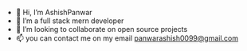 - 👋 Hi, I’m AshishPanwar
- 👀 I’m a full stack mern developer 
- 💞️ I’m looking to collaborate on open source projects 
- 📫 you can contact me on my email
   panwarashish0099@gmail.com

<!---
AshishPanwar-00/AshishPanwar-00 is a ✨ special ✨ repository because its `README.md` (this file) appears on your GitHub profile.
You can click the Preview link to take a look at your changes.
--->
